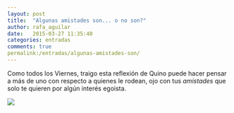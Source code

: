 ```yaml
---
layout: post
title:  "Algunas amistades son... o no son?"
author: rafa_aguilar
date:   2015-03-27 11:35:40
categories: entradas
comments: true
permalink:/entradas/algunas-amistades-son/
---
```


Como todos los Viernes, traigo esta reflexión de Quino puede hacer pensar a más de uno con respecto a quienes le rodean, ojo con tus *amistades* que solo te quieren por algún interés egoista.

![](https://mutangerlab.files.wordpress.com/2012/05/quino-5.jpg)